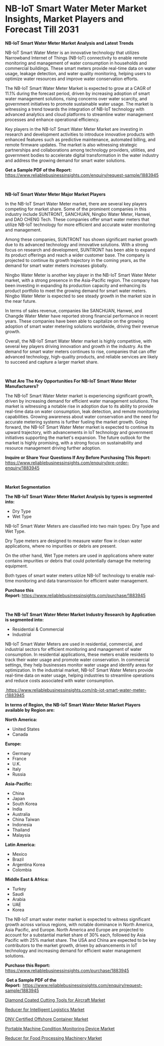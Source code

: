 <p><h1>NB-IoT Smart Water Meter Market Insights, Market Players and Forecast Till 2031</h1></p><p><strong>NB-IoT Smart Water Meter Market Analysis and Latest Trends</strong></p>
<p><p>NB-IoT Smart Water Meter is an innovative technology that utilizes Narrowband Internet of Things (NB-IoT) connectivity to enable remote monitoring and management of water consumption in households and commercial buildings. These smart meters provide real-time data on water usage, leakage detection, and water quality monitoring, helping users to optimize water resources and improve water conservation efforts.</p><p>The NB-IoT Smart Water Meter Market is expected to grow at a CAGR of 11.1% during the forecast period, driven by increasing adoption of smart water management solutions, rising concerns over water scarcity, and government initiatives to promote sustainable water usage. The market is witnessing a trend towards the integration of NB-IoT technology with advanced analytics and cloud platforms to streamline water management processes and enhance operational efficiency.</p><p>Key players in the NB-IoT Smart Water Meter Market are investing in research and development activities to introduce innovative products with enhanced features such as predictive maintenance, automated billing, and remote firmware updates. The market is also witnessing strategic partnerships and collaborations among technology providers, utilities, and government bodies to accelerate digital transformation in the water industry and address the growing demand for smart water solutions.</p></p>
<p><strong>Get a Sample PDF of the Report:&nbsp;</strong> <a href="https://www.reliablebusinessinsights.com/enquiry/request-sample/1883945">https://www.reliablebusinessinsights.com/enquiry/request-sample/1883945</a></p>
<p>&nbsp;</p>
<p><strong>NB-IoT Smart Water Meter Major Market Players</strong></p>
<p><p>In the NB-IoT Smart Water Meter market, there are several key players competing for market share. Some of the prominent companies in this industry include SUNTRONT, SANCHUAN, Ningbo Water Meter, Hanwei, and DAO CHENG Tech. These companies offer smart water meters that utilize NB-IoT technology for more efficient and accurate water monitoring and management.</p><p>Among these companies, SUNTRONT has shown significant market growth due to its advanced technology and innovative solutions. With a strong focus on research and development, SUNTRONT has been able to expand its product offerings and reach a wider customer base. The company is projected to continue its growth trajectory in the coming years, as the demand for smart water meters increases globally.</p><p>Ningbo Water Meter is another key player in the NB-IoT Smart Water Meter market, with a strong presence in the Asia-Pacific region. The company has been investing in expanding its production capacity and enhancing its product portfolio to meet the growing demand for smart water meters. Ningbo Water Meter is expected to see steady growth in the market size in the near future.</p><p>In terms of sales revenue, companies like SANCHUAN, Hanwei, and Changde Water Meter have reported strong financial performance in recent years. These companies have been able to capitalize on the growing adoption of smart water metering solutions worldwide, driving their revenue growth.</p><p>Overall, the NB-IoT Smart Water Meter market is highly competitive, with several key players driving innovation and growth in the industry. As the demand for smart water meters continues to rise, companies that can offer advanced technology, high-quality products, and reliable services are likely to succeed and capture a larger market share.</p></p>
<p>&nbsp;</p>
<p><strong>What Are The Key Opportunities For NB-IoT Smart Water Meter Manufacturers?</strong></p>
<p><p>The NB-IoT Smart Water Meter market is experiencing significant growth, driven by increasing demand for efficient water management solutions. The market is witnessing a notable rise in adoption due to its ability to provide real-time data on water consumption, leak detection, and remote monitoring capabilities. Growing awareness about water conservation and the need for accurate metering systems is further fueling the market growth. Going forward, the NB-IoT Smart Water Meter market is expected to continue its upward trajectory, with advancements in IoT technology and government initiatives supporting the market's expansion. The future outlook for the market is highly promising, with a strong focus on sustainability and resource management driving further adoption.</p></p>
<p><strong>Inquire or Share Your Questions If Any Before Purchasing This Report:</strong> <a href="https://www.reliablebusinessinsights.com/enquiry/pre-order-enquiry/1883945">https://www.reliablebusinessinsights.com/enquiry/pre-order-enquiry/1883945</a></p>
<p>&nbsp;</p>
<p><strong>Market Segmentation</strong></p>
<p><strong>The NB-IoT Smart Water Meter Market Analysis by types is segmented into:</strong></p>
<p><ul><li>Dry Type</li><li>Wet Type</li></ul></p>
<p><p>NB-IoT Smart Water Meters are classified into two main types: Dry Type and Wet Type. </p><p>Dry Type meters are designed to measure water flow in clean water applications, where no impurities or debris are present. </p><p>On the other hand, Wet Type meters are used in applications where water contains impurities or debris that could potentially damage the metering equipment. </p><p>Both types of smart water meters utilize NB-IoT technology to enable real-time monitoring and data transmission for efficient water management.</p></p>
<p><strong>Purchase this Report:&nbsp;</strong><a href="https://www.reliablebusinessinsights.com/purchase/1883945">https://www.reliablebusinessinsights.com/purchase/1883945</a></p>
<p>&nbsp;</p>
<p><strong>The NB-IoT Smart Water Meter Market Industry Research by Application is segmented into:</strong></p>
<p><ul><li>Residential & Commercial</li><li>Industrial</li></ul></p>
<p><p>NB-IoT Smart Water Meters are used in residential, commercial, and industrial sectors for efficient monitoring and management of water consumption. In residential applications, these meters enable residents to track their water usage and promote water conservation. In commercial settings, they help businesses monitor water usage and identify areas for optimization. In the industrial market, NB-IoT Smart Water Meters provide real-time data on water usage, helping industries to streamline operations and reduce costs associated with water consumption.</p></p>
<p><a href="https://www.reliablebusinessinsights.com/nb-iot-smart-water-meter-r1883945">&nbsp;https://www.reliablebusinessinsights.com/nb-iot-smart-water-meter-r1883945</a></p>
<p><strong>In terms of Region, the NB-IoT Smart Water Meter Market Players available by Region are:</strong></p>
<p>
    <p> <strong> North America: </strong>
        <ul>
            <li>United States</li>
            <li>Canada</li>
        </ul>
        </p> 
    <p> <strong> Europe: </strong>
        <ul>
            <li>Germany</li>
            <li>France</li>
            <li>U.K.</li>
            <li>Italy</li>
            <li>Russia</li>
        </ul>
        </p> 
    <p> <strong> Asia-Pacific: </strong>
        <ul>
            <li>China</li>
            <li>Japan</li>
            <li>South Korea</li>
            <li>India</li>
            <li>Australia</li>
            <li>China Taiwan</li>
            <li>Indonesia</li>
            <li>Thailand</li>
            <li>Malaysia</li>
        </ul>
        </p> 
    <p> <strong> Latin America: </strong>
        <ul>
            <li>Mexico</li>
            <li>Brazil</li>
            <li>Argentina Korea</li>
            <li>Colombia</li>
        </ul>
        </p> 
    <p> <strong> Middle East & Africa: </strong>
        <ul>
            <li>Turkey</li>
            <li>Saudi</li>
            <li>Arabia</li>
            <li>UAE</li>
            <li>Korea</li>
        </ul>
    </p>
    </p>
<p><p>The NB-IoT smart water meter market is expected to witness significant growth across various regions, with notable dominance in North America, Asia Pacific, and Europe. North America and Europe are projected to account for a substantial market share of 30% each, followed by Asia Pacific with 25% market share. The USA and China are expected to be key contributors to the market growth, driven by advancements in IoT technology and increasing demand for efficient water management solutions.</p></p>
<p><strong>Purchase this Report: </strong><a href="https://www.reliablebusinessinsights.com/purchase/1883945">https://www.reliablebusinessinsights.com/purchase/1883945</a></p>
<p>&nbsp;<strong>Get a Sample PDF of the Report:&nbsp;&nbsp;</strong><a href="https://www.reliablebusinessinsights.com/enquiry/request-sample/1883945">https://www.reliablebusinessinsights.com/enquiry/request-sample/1883945</a></p>
<p><strong></strong></p>
<p><p><a href="https://github.com/NorbertYates/Market-Research-Report-List-6/blob/main/diamond-coated-cutting-tools-for-aircraft-market.md">Diamond Coated Cutting Tools for Aircraft Market</a></p><p><a href="https://github.com/waylose1223/Market-Research-Report-List-2/blob/main/reducer-for-intelligent-logistics-market.md">Reducer for Intelligent Logistics Market</a></p><p><a href="https://github.com/hzxpgedq27/Market-Research-Report-List-1/blob/main/dnv-certified-offshore-container-market.md">DNV Certified Offshore Container Market</a></p><p><a href="https://github.com/mdinislamsheik/Market-Research-Report-List-1/blob/main/portable-machine-condition-monitoring-device-market.md">Portable Machine Condition Monitoring Device Market</a></p><p><a href="https://github.com/sardarp081/Market-Research-Report-List-2/blob/main/reducer-for-food-processing-machinery-market.md">Reducer for Food Processing Machinery Market</a></p></p>